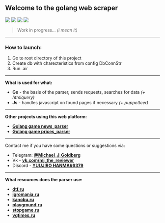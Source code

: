 ## Welcome to the golang web scraper 

![](https://img.shields.io/badge/golang-1.17-52a7f7) ![](https://img.shields.io/badge/-postgresql-3294f0) ![](https://img.shields.io/badge/-docker-32c7f0) ![](https://img.shields.io/badge/-htmlquery-4f75ff)


>  Work in progress... *(i mean it)*

---

### How to launch: 
 1. Go to root directory of this project
 2. Create db with charecteristics from config DbConnStr
 3. Run: air 

***
**What is used for what:**
 - **Go** - the basis of the parser, sends requests, searches for data *(+ htmlquery)*
 - **Js** - handles javascript on found pages if necessary *(+ puppetteer)*

***

**Other projects using this web platform:**
 - **[Golang game news_parser](https://github.com/An9rewRyan/golang_game_news_parser)** 
 - **[Golang game prices_parser](https://github.com/An9rewRyan/golang_games_prices_parser)** 

---

Contact me if you have some questions or suggestions via:
 - Telegram: **[@Michael_J_Goldberg](https://t.me/Michael_J_Goldberg)**
 - Vk - **[vk.com/mj_the_reviewer](https://vk.com/mj_the_reviewer)**
 - Discord - **[YUUJIRO HANMA#6379](https://discordapp.com/users/389483338865311745/)**

***

**What resources does the parser use:**
 - **[dtf.ru](https://dtf.ru/)**
 - **[igromania.ru](https://www.igromania.ru/)**
 - **[kanobu.ru](https://kanobu.ru/videogames/)**
 - **[playground.ru](https://www.playground.ru/)**
 - **[stopgame.ru](https://stopgame.ru/)**
 - **[vgtimes.ru](https://vgtimes.ru/)**

